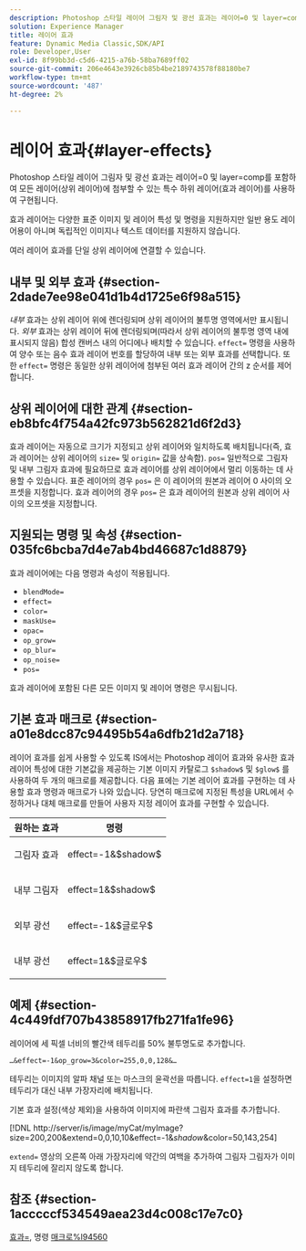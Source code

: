 ```yaml
---
description: Photoshop 스타일 레이어 그림자 및 광선 효과는 레이어=0 및 layer=comp를 포함하여 모든 레이어(상위 레이어)에 첨부할 수 있는 특수 하위 레이어(효과 레이어)를 사용하여 구현됩니다.
solution: Experience Manager
title: 레이어 효과
feature: Dynamic Media Classic,SDK/API
role: Developer,User
exl-id: 8f99bb3d-c5d6-4215-a76b-58ba7689ff02
source-git-commit: 206e4643e3926cb85b4be2189743578f88180be7
workflow-type: tm+mt
source-wordcount: '487'
ht-degree: 2%

---
```


# 레이어 효과{#layer-effects}

Photoshop 스타일 레이어 그림자 및 광선 효과는 레이어=0 및 layer=comp를 포함하여 모든 레이어(상위 레이어)에 첨부할 수 있는 특수 하위 레이어(효과 레이어)를 사용하여 구현됩니다.

효과 레이어는 다양한 표준 이미지 및 레이어 특성 및 명령을 지원하지만 일반 용도 레이어용이 아니며 독립적인 이미지나 텍스트 데이터를 지원하지 않습니다.

여러 레이어 효과를 단일 상위 레이어에 연결할 수 있습니다.

## 내부 및 외부 효과 {#section-2dade7ee98e041d1b4d1725e6f98a515}

*내부* 효과는 상위 레이어 위에 렌더링되며 상위 레이어의 불투명 영역에서만 표시됩니다. *외부* 효과는 상위 레이어 뒤에 렌더링되며(따라서 상위 레이어의 불투명 영역 내에 표시되지 않음) 합성 캔버스 내의 어디에나 배치할 수 있습니다. `effect=` 명령을 사용하여 양수 또는 음수 효과 레이어 번호를 할당하여 내부 또는 외부 효과를 선택합니다. 또한 `effect=` 명령은 동일한 상위 레이어에 첨부된 여러 효과 레이어 간의 z 순서를 제어합니다.

## 상위 레이어에 대한 관계 {#section-eb8bfc4f754a42fc973b562821d6f2d3}

효과 레이어는 자동으로 크기가 지정되고 상위 레이어와 일치하도록 배치됩니다(즉, 효과 레이어는 상위 레이어의 `size=` 및 `origin=` 값을 상속함). `pos=` 일반적으로 그림자 및 내부 그림자 효과에 필요하므로 효과 레이어를 상위 레이어에서 멀리 이동하는 데 사용할 수 있습니다. 표준 레이어의 경우 `pos=` 은 이 레이어의 원본과 레이어 0 사이의 오프셋을 지정합니다. 효과 레이어의 경우 `pos=` 은 효과 레이어의 원본과 상위 레이어 사이의 오프셋을 지정합니다.

## 지원되는 명령 및 속성 {#section-035fc6bcba7d4e7ab4bd46687c1d8879}

효과 레이어에는 다음 명령과 속성이 적용됩니다.

* `blendMode=`
* `effect=`
* `color=`
* `maskUse=`
* `opac=`
* `op_grow=`
* `op_blur=`
* `op_noise=`
* `pos=`

효과 레이어에 포함된 다른 모든 이미지 및 레이어 명령은 무시됩니다.

## 기본 효과 매크로 {#section-a01e8dcc87c94495b54a6dfb21d2a718}

레이어 효과를 쉽게 사용할 수 있도록 IS에서는 Photoshop 레이어 효과와 유사한 효과 레이어 특성에 대한 기본값을 제공하는 기본 이미지 카탈로그 `$shadow$` 및 `$glow$` 를 사용하여 두 개의 매크로를 제공합니다. 다음 표에는 기본 레이어 효과를 구현하는 데 사용할 효과 명령과 매크로가 나와 있습니다. 당연히 매크로에 지정된 특성을 URL에서 수정하거나 대체 매크로를 만들어 사용자 지정 레이어 효과를 구현할 수 있습니다.

<table id="table_8089C41AD1F24223A58C7DD8F4DDF73C"> 
 <thead> 
  <tr> 
   <th class="entry"> <b> 원하는 효과</b> </th> 
   <th class="entry"> <b> 명령</b> </th> 
  </tr> 
 </thead>
 <tbody> 
  <tr> 
   <td> <p> 그림자 효과 </p> </td> 
   <td> <p> <span class="codeph"> effect=-1&amp;$shadow$</span> </p> </td> 
  </tr> 
  <tr> 
   <td> <p> 내부 그림자 </p> </td> 
   <td> <p> <span class="codeph"> effect=1&amp;$shadow$</span> </p> </td> 
  </tr> 
  <tr> 
   <td> <p> 외부 광선 </p> </td> 
   <td> <p> <span class="codeph"> effect=-1&amp;$글로우$</span> </p> </td> 
  </tr> 
  <tr> 
   <td> <p> 내부 광선 </p> </td> 
   <td> <p> <span class="codeph"> effect=1&amp;$글로우$</span> </p> </td> 
  </tr> 
 </tbody> 
</table>

## 예제 {#section-4c449fdf707b43858917fb271fa1fe96}

레이어에 세 픽셀 너비의 빨간색 테두리를 50% 불투명도로 추가합니다.

`…&effect=-1&op_grow=3&color=255,0,0,128&…`

테두리는 이미지의 알파 채널 또는 마스크의 윤곽선을 따릅니다. `effect=1`을 설정하면 테두리가 대신 내부 가장자리에 배치됩니다.

기본 효과 설정(색상 제외)을 사용하여 이미지에 파란색 그림자 효과를 추가합니다.

[!DNL http://server/is/image/myCat/myImage?size=200,200&extend=0,0,10,10&effect=-1&$shadow$&color=50,143,254]

`extend=` 영상의 오른쪽 아래 가장자리에 약간의 여백을 추가하여 그림자 그림자가 이미지 테두리에 잘리지 않도록 합니다.

## 참조 {#section-1acccccf534549aea23d4c008c17e7c0}

[효과=](../../../../../is-api/http-ref/image-serving-api-ref/c-http-protocol-reference/c-command-reference/r-effect.md#reference-b1296c4afed047fb921bbc1e33752135), 명령  [매크로%l94560](../../../../../is-api/http-ref/image-serving-api-ref/c-http-protocol-reference/c-syntax-and-features/r-is-http-command-macros.md#reference-ea2a9571c65a46da83eca27d0013cbf9)
